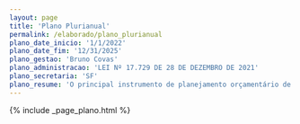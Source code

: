 ```yaml
---
layout: page
title: 'Plano Plurianual'
permalink: /elaborado/plano_plurianual
plano_date_inicio: '1/1/2022'
plano_date_fim: '12/31/2025'
plano_gestao: 'Bruno Covas'
plano_administracao: 'LEI Nº 17.729 DE 28 DE DEZEMBRO DE 2021'
plano_secretaria: 'SF'
plano_resume: 'O principal instrumento de planejamento orçamentário de médio prazo do Governo Municipal é o Plano Plurianual (PPA). Ele define as diretrizes, os objetivos e as metas da administração pública federal, contemplando as despesas de capital (como, por exemplo, os investimentos) e outras delas decorrentes, além daquelas relativas aos programas de duração continuada. O PPA é estabelecido por lei, com vigência de quatro anos. Ele se inicia no segundo ano de mandato de um presidente e se prolonga até o final do primeiro ano do mandato de seu sucessor.'
---
```

<div>
{% include _page_plano.html %}
</div>
